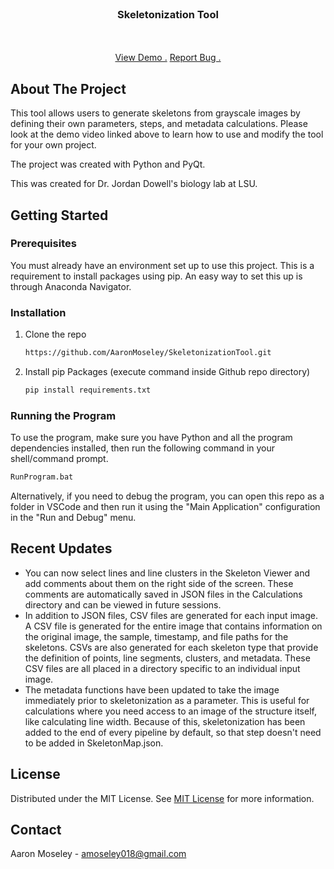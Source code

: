 
<br/>
<div align="center">

<h3 align="center">Skeletonization Tool</h3>
<p align="center">


<br/>
<br/>
<a href="https://youtu.be/-0nsbsNzMa8">View Demo .</a>  
<a href="mailto:amoseley018@gmail.com?subject=Skeletonization%20Tool%20Bug">Report Bug .</a>

</p>
</div>

## About The Project

This tool allows users to generate skeletons from grayscale images by defining their own parameters, steps, and metadata calculations. Please look at the demo video linked above to learn how to use and modify the tool for your own project.

The project was created with Python and PyQt.

This was created for Dr. Jordan Dowell's biology lab at LSU.
## Getting Started

 
### Prerequisites

You must already have an environment set up to use this project. This is a requirement to install packages using pip. An easy way to set this up is through Anaconda Navigator.
### Installation

1. Clone the repo
   ```sh
   https://github.com/AaronMoseley/SkeletonizationTool.git
   ```
3. Install pip Packages (execute command inside Github repo directory)
   ```sh
   pip install requirements.txt
   ```

### Running the Program

To use the program, make sure you have Python and all the program dependencies installed, then run the following command in your shell/command prompt.

```sh
RunProgram.bat
```

Alternatively, if you need to debug the program, you can open this repo as a folder in VSCode and then run it using the "Main Application" configuration in the "Run and Debug" menu.
   
## Recent Updates

* You can now select lines and line clusters in the Skeleton Viewer and add comments about them on the right side of the screen. These comments are automatically saved in JSON files in the Calculations directory and can be viewed in future sessions.
* In addition to JSON files, CSV files are generated for each input image. A CSV file is generated for the entire image that contains information on the original image, the sample, timestamp, and file paths for the skeletons. CSVs are also generated for each skeleton type that provide the definition of points, line segments, clusters, and metadata. These CSV files are all placed in a directory specific to an individual input image.
* The metadata functions have been updated to take the image immediately prior to skeletonization as a parameter. This is useful for calculations where you need access to an image of the structure itself, like calculating line width. Because of this, skeletonization has been added to the end of every pipeline by default, so that step doesn't need to be added in SkeletonMap.json.

## License

Distributed under the MIT License. See [MIT License](https://opensource.org/licenses/MIT) for more information.
## Contact

Aaron Moseley - amoseley018@gmail.com
